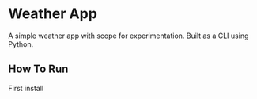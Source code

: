 # Weather App
A simple weather app with scope for experimentation. Built as a CLI using Python.

## How To Run
First install 